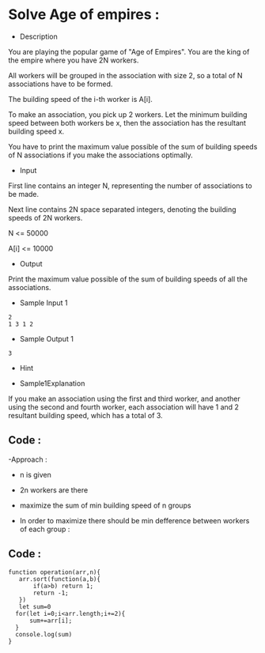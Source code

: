 # Solve Age of empires :

- Description

You are playing the popular game of "Age of Empires". You are the king of the empire where you have 2N workers.

All workers will be grouped in the association with size 2, so a total of N associations have to be formed.

The building speed of the i-th worker is A[i].

To make an association, you pick up 2 workers. Let the minimum building speed between both workers be x, then the association has the resultant building speed x.

You have to print the maximum value possible of the sum of building speeds of N associations if you make the associations optimally.

- Input

First line contains an integer N, representing the number of associations to be made.

Next line contains 2N space separated integers, denoting the building speeds of 2N workers.

N <= 50000

A[i] <= 10000

- Output

Print the maximum value possible of the sum of building speeds of all the associations.

- Sample Input 1

```
2
1 3 1 2
```

- Sample Output 1

```
3

```

- Hint

- Sample1Explanation

If you make an association using the first and third worker, and another using the second and fourth worker, each association will have 1 and 2 resultant building speed, which has a total of 3.

## Code :

-Approach :

- n is given
- 2n workers are there
- maximize the sum of min building speed of n groups

- In order to maximize there should be min defference between workers of each group :

## Code :

```
function operation(arr,n){
   arr.sort(function(a,b){
       if(a>b) return 1;
       return -1;
   })
   let sum=0
  for(let i=0;i<arr.length;i+=2){
      sum+=arr[i];
  }
  console.log(sum)
}

```

